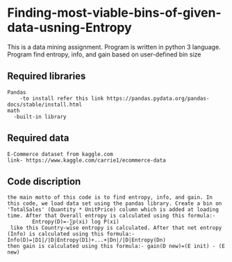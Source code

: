 # Finding-most-viable-bins-of-given-data-usning-Entropy
This is a data mining assignment. Program is written in python 3 language. Program find entropy, info, and gain based on user-defined bin size

  Required libraries 
  -
    Pandas
        -to install refer this link https://pandas.pydata.org/pandas-docs/stable/install.html
    math
      -built-in library
      
  Required data
  -
    E-Commerce dataset from kaggle.com
    link- https://www.kaggle.com/carrie1/ecommerce-data
   
  Code discription
  -
    the main motto of this code is to find entropy, info, and gain. In this code, we load data set using the pandas library. Create a bin on 'TotalSales' (Quantity * UnitPrice) column which is added at loading time. After that Overall entropy is calculated using this formula:-
            Entropy(D)=-∑p(xi) log P(xi)
     like this Country-wise entropy is calculated. After that net entropy (Info) is calculated using this formula:- Info(D)=|D1|/|D|Entropy(D1)+...+|Dn|/|D|Entropy(Dn)
    then gain is calculated using this formula:- gain(D new)=(E init) - (E new)
